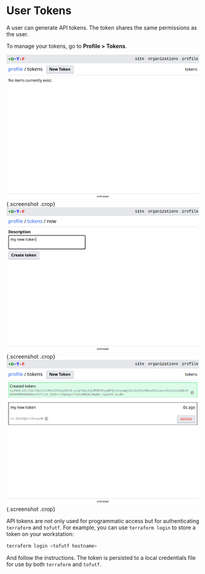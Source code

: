 # User Tokens

A user can generate API tokens. The token shares the same permissions as the user.

To manage your tokens, go to **Profile > Tokens**.

![profile page](../images/user_tokens.png){.screenshot .crop}
![new token enter description](../images/user_token_enter_description.png){.screenshot .crop}
![user token created](../images/user_token_created.png){.screenshot .crop}

API tokens are not only used for programmatic access but for authenticating `terraform` and `tofutf`. For example, you can use `terraform login` to store a token on your workstation:

```bash
terraform login <tofutf hostname>
```

And follow the instructions. The token is persisted to a local credentials file for use by both `terraform` and `tofutf`.
